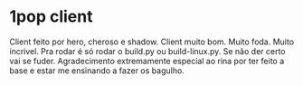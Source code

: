 # 1pop client
Client feito por hero, cheroso e shadow.
Client muito bom.
Muito foda.
Muito incrivel.
Pra rodar é só rodar o build.py ou build-linux.py.
Se não der certo vai se fuder.
Agradecimento extremamente especial ao rina por ter feito a base e estar me ensinando a fazer os bagulho.
